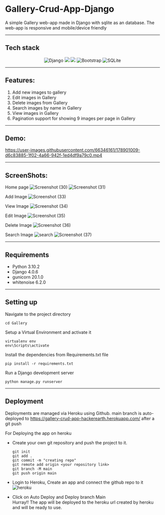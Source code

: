 # Gallery-Crud-App-Django
A simple Gallery web-app made in Django with sqlite as an database. The web-app is responsive and mobile/device friendly

----
## Tech stack

<div align="center">
<img alt="Django" src ="https://img.shields.io/badge/django-%2307405e.svg?style=for-the-badge&logo=django&logoColor=white"/>  <img src="https://img.shields.io/badge/-Python-2e3440?logoColor=white&logo=Python&style=for-the-badge&color=red" /> <img src="https://img.shields.io/badge/-HTML5-2e3440?logoColor=white&logo=html5&style=for-the-badge&color=green" /> <img alt="Bootstrap" src="https://img.shields.io/badge/bootstrap-%23563D7C.svg?style=for-the-badge&logo=bootstrap&logoColor=white"/> <img alt="SQLite" src ="https://img.shields.io/badge/sqlite-%2307405e.svg?style=for-the-badge&logo=sqlite&logoColor=white"/>
</div>

----
## Features:
  1. Add new images to gallery
  2. Edit images in Gallery
  3. Delete images from Gallery
  4. Search images by name in Gallery
  5. View images in Gallery
  6. Pagination support for showing 9 images per page in Gallery

----
## Demo:

https://user-images.githubusercontent.com/66346161/178901009-d6c83885-1f02-4a66-942f-1ed4df9a79c0.mp4


----
## ScreenShots:
  Home page
  ![Screenshot (30)](https://user-images.githubusercontent.com/66346161/178901379-39c4b556-be4b-41eb-99a9-8d329a573d19.png)
  ![Screenshot (31)](https://user-images.githubusercontent.com/66346161/178901422-56f2b2f6-3162-46de-844a-5b1fed9140b4.png)

  Add Image
  ![Screenshot (33)](https://user-images.githubusercontent.com/66346161/178901559-89341a64-bdfb-425b-9b3d-9a053c51f772.png)

  View Image
  ![Screenshot (34)](https://user-images.githubusercontent.com/66346161/178901505-5f691458-06c3-46e1-8a28-59f3cde3f99e.png)

  Edit Image
  ![Screenshot (35)](https://user-images.githubusercontent.com/66346161/178901531-39ee4a1b-e521-491a-88e8-f07a99691608.png)

  Delete Image
  ![Screenshot (36)](https://user-images.githubusercontent.com/66346161/178901607-7fcd167c-49f0-43ca-8e35-024bf4797462.png)

  Search Image
  ![search](https://user-images.githubusercontent.com/66346161/178901683-e9e68c01-aa93-43f1-a1b5-11930c7b724e.png)
  ![Screenshot (37)](https://user-images.githubusercontent.com/66346161/178901702-469e976f-5836-4c5d-89d3-a5c15495db5b.png)
  
  ----
  ## Requirements
  - Python 3.10.2
  - Django  4.0.6
  - gunicorn  20.1.0
  - whitenoise  6.2.0
  
 ----
## Setting up
Navigate to the project directory
```terminal
cd Gallery
```
Setup a Virtual Environment and activate it
```terminal
virtualenv env
env\Scripts\activate
```
Install the dependencies from Requirements.txt file
```terminal
pip install -r requirements.txt
```
Run a Django development server
```terminal
python manage.py runserver
```

----
## Deployment
Deployments are managed via Heroku using Github. main branch is auto-deployed to https://gallery-crud-app-hackerearth.herokuapp.com/ after a git push

For Deploying the app on heroku
- Create your own git repository and push the project to it.
  ```terminal
  git init
  git add .
  git commit -m "creating repo"
  git remote add origin <your repository link>
  git branch -M main
  git push origin main

- Login to Heroku, Create an app and connect the github repo to it</br>
  ![heroku](https://user-images.githubusercontent.com/66346161/178904584-344c7ccc-7c52-4720-aa54-09e823ff42b0.png)
  
- Click on Auto Deploy and Deploy branch Main</br>
  Hurray!! The app will be deployed to the heroku url created by heroku and will be ready to use.
  
